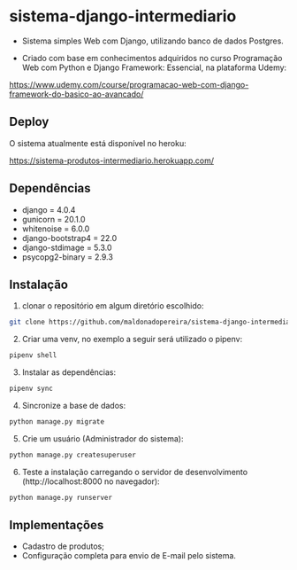 # sistema-django-intermediario
- Sistema simples Web com Django, utilizando banco de dados Postgres. 

- Criado com base em conhecimentos adquiridos no curso Programação Web com Python e Django Framework: Essencial, na plataforma Udemy:

https://www.udemy.com/course/programacao-web-com-django-framework-do-basico-ao-avancado/

## Deploy

O sistema atualmente está disponível no heroku:

https://sistema-produtos-intermediario.herokuapp.com/


## Dependências

- django = 4.0.4
- gunicorn = 20.1.0
- whitenoise = 6.0.0
- django-bootstrap4 = 22.0
- django-stdimage = 5.3.0
- psycopg2-binary = 2.9.3


## Instalação

1. clonar o repositório em algum diretório escolhido:
```bash
git clone https://github.com/maldonadopereira/sistema-django-intermediario.git
```

2. Criar uma venv, no exemplo a seguir será utilizado o pipenv:
```bash
pipenv shell
```

3. Instalar as dependências:
```bash 
pipenv sync 
```

4. Sincronize a base de dados:

```bash
python manage.py migrate
```

5. Crie um usuário (Administrador do sistema):

```bash
python manage.py createsuperuser
```

6. Teste a instalação carregando o servidor de desenvolvimento (http://localhost:8000 no navegador):

```bash
python manage.py runserver
```

## Implementações

- Cadastro de produtos;
- Configuração completa para envio de E-mail pelo sistema.